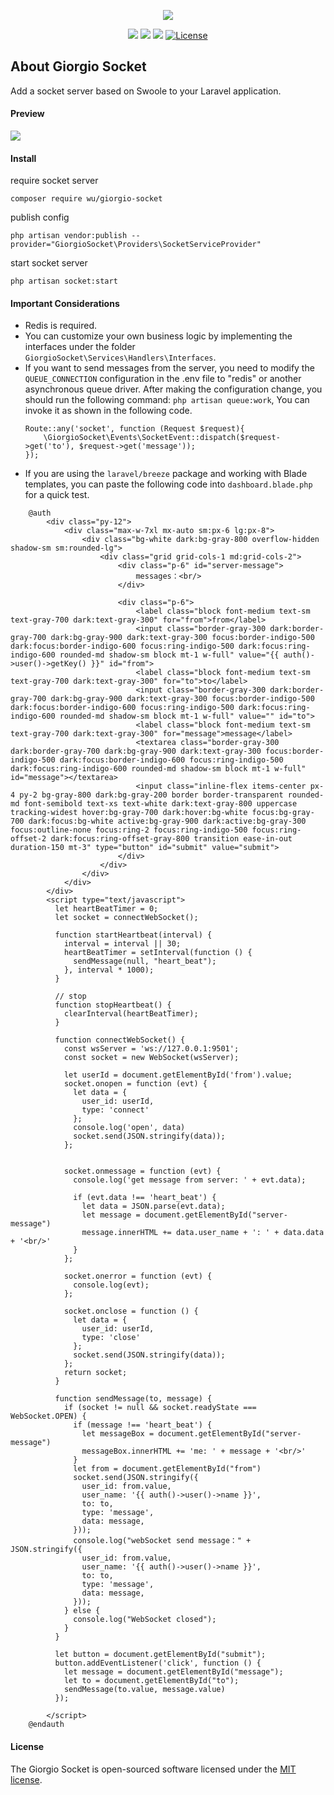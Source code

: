 <p align="center"><img src="https://m-finder.github.io/images/avatar.jpeg"></p>
<p align="center">
<img src="https://img.shields.io/badge/Author-m--finder-red">
<img src="https://img.shields.io/badge/Laravel-9.52.0-red">
<img src="https://img.shields.io/badge/Swoole-5.0.3-red">
<a href="https://packagist.org/packages/wu/giorgio-socket"><img src="https://img.shields.io/badge/License-MIT-green" alt="License"></a>
</p>

## About Giorgio Socket
Add a socket server based on Swoole to your Laravel application.

#### Preview
![](https://repository-images.githubusercontent.com/721082370/0240b5fa-69e2-4bf0-89f2-fbed407c2b54)


#### Install

require socket server
```
composer require wu/giorgio-socket
```

publish config
```
php artisan vendor:publish --provider="GiorgioSocket\Providers\SocketServiceProvider"
```

start socket server
```
php artisan socket:start
```

#### Important Considerations

* Redis is required.
* You can customize your own business logic by implementing the interfaces under the folder `GiorgioSocket\Services\Handlers\Interfaces`.
* If you want to send messages from the server, you need to modify the `QUEUE_CONNECTION` configuration in the .env file to "redis" or another asynchronous queue driver. After making the configuration change, you should run the following command: `php artisan queue:work`, You can invoke it as shown in the following code.
    ```
    Route::any('socket', function (Request $request){
        \GiorgioSocket\Events\SocketEvent::dispatch($request->get('to'), $request->get('message'));
    });
    ```
* If you are using the `laravel/breeze` package and working with Blade templates, you can paste the following code into `dashboard.blade.php` for a quick test.
```
    @auth
        <div class="py-12">
            <div class="max-w-7xl mx-auto sm:px-6 lg:px-8">
                <div class="bg-white dark:bg-gray-800 overflow-hidden shadow-sm sm:rounded-lg">
                    <div class="grid grid-cols-1 md:grid-cols-2">
                        <div class="p-6" id="server-message">
                            messages：<br/>
                        </div>

                        <div class="p-6">
                            <label class="block font-medium text-sm text-gray-700 dark:text-gray-300" for="from">from</label>
                            <input class="border-gray-300 dark:border-gray-700 dark:bg-gray-900 dark:text-gray-300 focus:border-indigo-500 dark:focus:border-indigo-600 focus:ring-indigo-500 dark:focus:ring-indigo-600 rounded-md shadow-sm block mt-1 w-full" value="{{ auth()->user()->getKey() }}" id="from">
                            <label class="block font-medium text-sm text-gray-700 dark:text-gray-300" for="to">to</label>
                            <input class="border-gray-300 dark:border-gray-700 dark:bg-gray-900 dark:text-gray-300 focus:border-indigo-500 dark:focus:border-indigo-600 focus:ring-indigo-500 dark:focus:ring-indigo-600 rounded-md shadow-sm block mt-1 w-full" value="" id="to">
                            <label class="block font-medium text-sm text-gray-700 dark:text-gray-300" for="message">message</label>
                            <textarea class="border-gray-300 dark:border-gray-700 dark:bg-gray-900 dark:text-gray-300 focus:border-indigo-500 dark:focus:border-indigo-600 focus:ring-indigo-500 dark:focus:ring-indigo-600 rounded-md shadow-sm block mt-1 w-full" id="message"></textarea>
                            <input class="inline-flex items-center px-4 py-2 bg-gray-800 dark:bg-gray-200 border border-transparent rounded-md font-semibold text-xs text-white dark:text-gray-800 uppercase tracking-widest hover:bg-gray-700 dark:hover:bg-white focus:bg-gray-700 dark:focus:bg-white active:bg-gray-900 dark:active:bg-gray-300 focus:outline-none focus:ring-2 focus:ring-indigo-500 focus:ring-offset-2 dark:focus:ring-offset-gray-800 transition ease-in-out duration-150 mt-3" type="button" id="submit" value="submit">
                        </div>
                    </div>
                </div>
            </div>
        </div>
        <script type="text/javascript">
          let heartBeatTimer = 0;
          let socket = connectWebSocket();

          function startHeartbeat(interval) {
            interval = interval || 30;
            heartBeatTimer = setInterval(function () {
              sendMessage(null, "heart_beat");
            }, interval * 1000);
          }

          // stop
          function stopHeartbeat() {
            clearInterval(heartBeatTimer);
          }

          function connectWebSocket() {
            const wsServer = 'ws://127.0.0.1:9501';
            const socket = new WebSocket(wsServer);

            let userId = document.getElementById('from').value;
            socket.onopen = function (evt) {
              let data = {
                user_id: userId,
                type: 'connect'
              };
              console.log('open', data)
              socket.send(JSON.stringify(data));
            };


            socket.onmessage = function (evt) {
              console.log('get message from server: ' + evt.data);

              if (evt.data !== 'heart_beat') {
                let data = JSON.parse(evt.data);
                let message = document.getElementById("server-message")
                message.innerHTML += data.user_name + ': ' + data.data + '<br/>'
              }
            };

            socket.onerror = function (evt) {
              console.log(evt);
            };

            socket.onclose = function () {
              let data = {
                user_id: userId,
                type: 'close'
              };
              socket.send(JSON.stringify(data));
            };
            return socket;
          }

          function sendMessage(to, message) {
            if (socket != null && socket.readyState === WebSocket.OPEN) {
              if (message !== 'heart_beat') {
                let messageBox = document.getElementById("server-message")
                messageBox.innerHTML += 'me: ' + message + '<br/>'
              }
              let from = document.getElementById("from")
              socket.send(JSON.stringify({
                user_id: from.value,
                user_name: '{{ auth()->user()->name }}',
                to: to,
                type: 'message',
                data: message,
              }));
              console.log("webSocket send message：" + JSON.stringify({
                user_id: from.value,
                user_name: '{{ auth()->user()->name }}',
                to: to,
                type: 'message',
                data: message,
              }));
            } else {
              console.log("WebSocket closed");
            }
          }

          let button = document.getElementById("submit");
          button.addEventListener('click', function () {
            let message = document.getElementById("message");
            let to = document.getElementById("to");
            sendMessage(to.value, message.value)
          });

        </script>
    @endauth
```
#### License

The Giorgio Socket is open-sourced software licensed under the [MIT license](https://opensource.org/licenses/MIT).
